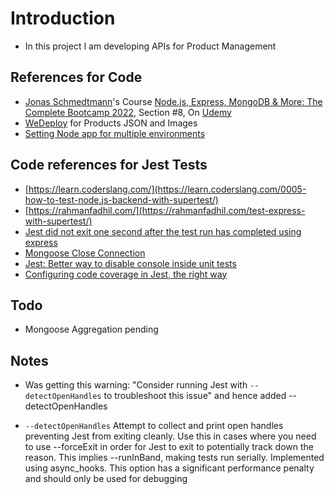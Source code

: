 # Introduction

- In this project I am developing APIs for Product Management

## References for Code

- [Jonas Schmedtmann](https://www.udemy.com/user/jonasschmedtmann/)'s Course [Node.js, Express, MongoDB & More: The Complete Bootcamp 2022](https://www.udemy.com/course/nodejs-express-mongodb-bootcamp/), Section #8, On [Udemy](https://www.udemy.com/)
- [WeDeploy](https://github.com/wedeploy-examples/supermarket-web-example) for Products JSON and Images
- [Setting Node app for multiple environments](https://medium.com/geekculture/node-js-environment-variables-setting-node-app-for-multiple-environments-51351b51c7cd)

## Code references for Jest Tests

- [https://learn.coderslang.com/](https://learn.coderslang.com/0005-how-to-test-node.js-backend-with-supertest/)
- [https://rahmanfadhil.com/](https://rahmanfadhil.com/test-express-with-supertest/)
- [Jest did not exit one second after the test run has completed using express](https://stackoverflow.com/a/61372180/3110474)
- [Mongoose Close Connection](https://stackoverflow.com/a/16000730/3110474)
- [Jest: Better way to disable console inside unit tests](https://stackoverflow.com/a/8813951/3110474)
- [Configuring code coverage in Jest, the right way](https://www.valentinog.com/blog/jest-coverage/)

## Todo

- Mongoose Aggregation pending

## Notes

- Was getting this warning: "Consider running Jest with `--detectOpenHandles` to troubleshoot this issue" and hence added --detectOpenHandles

- `--detectOpenHandles` Attempt to collect and print open handles preventing Jest from exiting cleanly. Use this in cases where you need to use --forceExit in order for Jest to exit to potentially track down the reason. This implies --runInBand, making tests run serially. Implemented using async_hooks. This option has a significant performance penalty and should only be used for debugging
